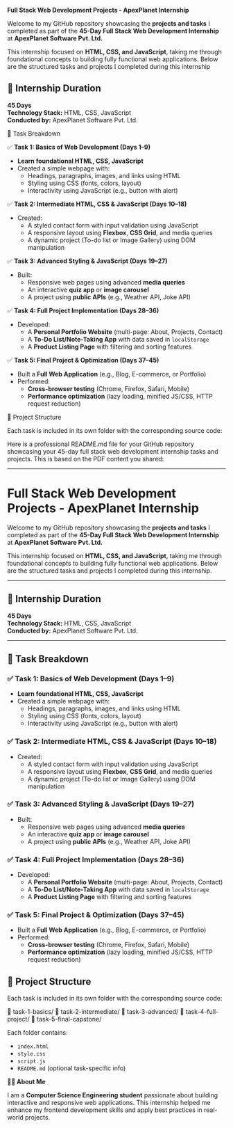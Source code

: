 **Full Stack Web Development Projects - ApexPlanet Internship**

Welcome to my GitHub repository showcasing the **projects and tasks** I completed as part of the **45-Day Full Stack Web Development Internship** at **ApexPlanet Software Pvt. Ltd.**

This internship focused on **HTML, CSS, and JavaScript**, taking me through foundational concepts to building fully functional web applications. Below are the structured tasks and projects I completed during this internship

## 📅 Internship Duration

**45 Days**  
**Technology Stack:** HTML, CSS, JavaScript  
**Conducted by:** ApexPlanet Software Pvt. Ltd.

📌 Task Breakdown

✅ **Task 1: Basics of Web Development (Days 1–9)**
- **Learn foundational HTML, CSS, JavaScript**
- Created a simple webpage with:
  - Headings, paragraphs, images, and links using HTML
  - Styling using CSS (fonts, colors, layout)
  - Interactivity using JavaScript (e.g., button with alert)

✅ **Task 2: Intermediate HTML, CSS & JavaScript (Days 10–18)**
- Created:
  - A styled contact form with input validation using JavaScript
  - A responsive layout using **Flexbox**, **CSS Grid**, and media queries
  - A dynamic project (To-do list or Image Gallery) using DOM manipulation

✅ **Task 3: Advanced Styling & JavaScript (Days 19–27)**
- Built:
  - Responsive web pages using advanced **media queries**
  - An interactive **quiz app** or **image carousel**
  - A project using **public APIs** (e.g., Weather API, Joke API)

✅ **Task 4: Full Project Implementation (Days 28–36)**
- Developed:
  - A **Personal Portfolio Website** (multi-page: About, Projects, Contact)
  - A **To-Do List/Note-Taking App** with data saved in `localStorage`
  - A **Product Listing Page** with filtering and sorting features

 ✅ **Task 5: Final Project & Optimization (Days 37–45)**
- Built a **Full Web Application** (e.g., Blog, E-commerce, or Portfolio)
- Performed:
  - **Cross-browser testing** (Chrome, Firefox, Safari, Mobile)
  - **Performance optimization** (lazy loading, minified JS/CSS, HTTP request reduction)

📂 Project Structure

Each task is included in its own folder with the corresponding source code:

Here is a professional README.md file for your GitHub repository showcasing your 45-day full stack web development internship tasks and projects. This is based on the PDF content you shared:


---

# Full Stack Web Development Projects - ApexPlanet Internship

Welcome to my GitHub repository showcasing the **projects and tasks** I completed as part of the **45-Day Full Stack Web Development Internship** at **ApexPlanet Software Pvt. Ltd.**

This internship focused on **HTML, CSS, and JavaScript**, taking me through foundational concepts to building fully functional web applications. Below are the structured tasks and projects I completed during this internship.

---

## 📅 Internship Duration

**45 Days**  
**Technology Stack:** HTML, CSS, JavaScript  
**Conducted by:** ApexPlanet Software Pvt. Ltd.

---

## 📌 Task Breakdown

### ✅ **Task 1: Basics of Web Development (Days 1–9)**
- **Learn foundational HTML, CSS, JavaScript**
- Created a simple webpage with:
  - Headings, paragraphs, images, and links using HTML
  - Styling using CSS (fonts, colors, layout)
  - Interactivity using JavaScript (e.g., button with alert)

### ✅ **Task 2: Intermediate HTML, CSS & JavaScript (Days 10–18)**
- Created:
  - A styled contact form with input validation using JavaScript
  - A responsive layout using **Flexbox**, **CSS Grid**, and media queries
  - A dynamic project (To-do list or Image Gallery) using DOM manipulation

### ✅ **Task 3: Advanced Styling & JavaScript (Days 19–27)**
- Built:
  - Responsive web pages using advanced **media queries**
  - An interactive **quiz app** or **image carousel**
  - A project using **public APIs** (e.g., Weather API, Joke API)

### ✅ **Task 4: Full Project Implementation (Days 28–36)**
- Developed:
  - A **Personal Portfolio Website** (multi-page: About, Projects, Contact)
  - A **To-Do List/Note-Taking App** with data saved in `localStorage`
  - A **Product Listing Page** with filtering and sorting features

### ✅ **Task 5: Final Project & Optimization (Days 37–45)**
- Built a **Full Web Application** (e.g., Blog, E-commerce, or Portfolio)
- Performed:
  - **Cross-browser testing** (Chrome, Firefox, Safari, Mobile)
  - **Performance optimization** (lazy loading, minified JS/CSS, HTTP request reduction)

## 📂 Project Structure

Each task is included in its own folder with the corresponding source code:

📁 task-1-basics/ 📁 task-2-intermediate/ 📁 task-3-advanced/ 📁 task-4-full-project/ 📁 task-5-final-capstone/

Each folder contains:
- `index.html`
- `style.css`
- `script.js`
- `README.md` (optional task-specific info)

 **👨‍💻 About Me**

I am a **Computer Science Engineering student** passionate about building interactive and responsive web applications. This internship helped me enhance my frontend development skills and apply best practices in real-world projects.
